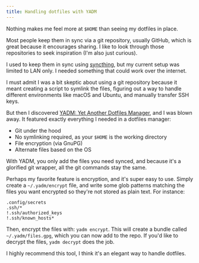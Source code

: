 ```yaml
---
title: Handling dotfiles with YADM
---
```


Nothing makes me feel more at `$HOME` than seeing my dotfiles in place.

Most people keep them in sync via a git repository, usually GitHub, which is
great because it encourages sharing. I like to look through those repositories
to seek inspiration (I'm also just curious).

I used to keep them in sync using [syncthing](https://syncthing.net/), but my
current setup was limited to LAN only. I needed something that could work over
the internet.

I must admit I was a bit skeptic about using a git repository because it meant
creating a script to symlink the files, figuring out a way to handle different
environments like macOS and Ubuntu, and manually transfer SSH keys.

But then I discovered [YADM: Yet Another Dotfiles
Manager](https://thelocehiliosan.github.io/yadm/), and I was blown away. It
featured exactly everything I needed in a dotfiles manager:

- Git under the hood
- No symlinking required, as your `$HOME` is the working directory
- File encryption (via GnuPG)
- Alternate files based on the OS

With YADM, you only add the files you need synced, and because it's a glorified
git wrapper, all the git commands stay the same.

Perhaps my favorite feature is encryption, and it's super easy to use. Simply
create a `~/.yadm/encrypt` file, and write some glob patterns matching the files
you want encrypted so they're not stored as plain text. For instance:

```
.config/secrets
.ssh/*
!.ssh/authorized_keys
!.ssh/known_hosts*
```

Then, encrypt the files with: `yadm encrypt`. This will create a bundle called
`~/.yadm/files.gpg`, which you can now add to the repo. If you'd like to decrypt
the files, `yadm decrypt` does the job.

I highly recommend this tool, I think it's an elegant way to handle dotfiles.
